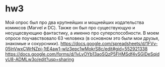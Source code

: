# hw3
Мой опрос был про два крупнейших и мощнейших издательства комиксов (Marvel и DC). Также он был про существующую и несущесвующию фантастику, а именно про суперспособности. В моем опросе поучавствовало 63 человека (в основном это были мои друзья, знакомые и сокурсники).
https://docs.google.com/spreadsheets/d/1FVv-05lnVwxCWrNZpi-1tE4aw1-wIz3epc1wMokrS8c/edit#gid=552921338
https://docs.google.com/forms/d/1vLyOYb13aoSQzP5FHMSdf4vSGlDeSqidyU8-ADMLw3o/edit?usp=sharing
